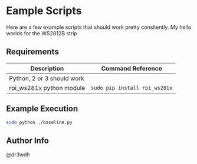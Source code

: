 # Eample Scripts
Here are a few example scripts that should work pretty consitently.  My hello worlds for the WS2812B strip
## Requirements
|**Description**|**Command Reference**|
|---------------|---------------------|
|Python, 2 or 3 should work||
|rpi_ws281x python module|`sudo pip install rpi_ws281x`|

## Example Execution
```bash
sudo python ./baseline.py

```
## Author Info
@dr3wdh
